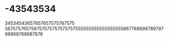 # -43543534
34534543657657657575767575
567575765756757575757575757555555555555555555867768698789797
96868768687676
